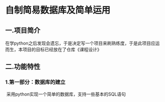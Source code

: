 # 自制简易数据库及简单运用

## 一.项目简介

​		在学python之后发现会遗忘，于是决定写一个项目来刷熟练度，于是此项目应运而生，本项目的目标已经放在了仓库《课程设计》

## 二.功能特性

###           1.第一部分：数据库的建立

​								采用python实现一个简单的数据库，支持一些基本的SQL语句

​			

​					
